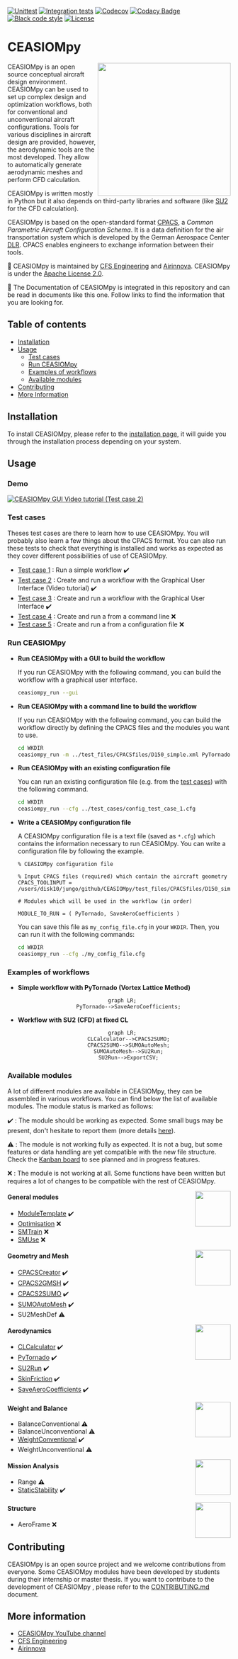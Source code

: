 [![Unittest](https://github.com/cfsengineering/CEASIOMpy/actions/workflows/unittests.yml/badge.svg)](https://github.com/cfsengineering/CEASIOMpy/actions/workflows/unittests.yml)
[![Integration tests](https://github.com/cfsengineering/CEASIOMpy/actions/workflows/integrationtests.yml/badge.svg)](https://github.com/cfsengineering/CEASIOMpy/actions/workflows/integrationtests.yml)
[![Codecov](https://codecov.io/gh/cfsengineering/CEASIOMpy/branch/main/graph/badge.svg?token=d6cyUEOmOQ)](https://codecov.io/gh/cfsengineering/CEASIOMpy)
[![Codacy Badge](https://app.codacy.com/project/badge/Grade/a2bd41b9be294e578382ca3f20281c85)](https://www.codacy.com/gh/cfsengineering/CEASIOMpy/dashboard?utm_source=github.com&amp;utm_medium=referral&amp;utm_content=cfsengineering/CEASIOMpy&amp;utm_campaign=Badge_Grade)
[![Black code style](https://img.shields.io/badge/code%20style-black-000000.svg)](https://github.com/psf/black)
[![License](https://img.shields.io/badge/license-Apache%202-blue.svg)](https://github.com/cfsengineering/CEASIOMpy/blob/main/LICENSE)

# CEASIOMpy

<img align="right" width="300" height="300" src="documents/logos/CEASIOMpy_main_logos.png">

CEASIOMpy is an open source conceptual aircraft design environment. CEASIOMpy can be used to set up complex design and optimization workflows, both for conventional and unconventional aircraft configurations. Tools for various disciplines in aircraft design are provided, however, the aerodynamic tools are the most developed. They allow to automatically generate aerodynamic meshes and perform CFD calculation.

CEASIOMpy is written mostly in Python but it also depends on third-party libraries and software (like [SU2](https://su2code.github.io/) for the CFD calculation).

CEASIOMpy is based on the open-standard format [CPACS](https://www.cpacs.de/), a *Common Parametric Aircraft Configuration Schema*. It is a data definition for the air transportation system which is developed by the German Aerospace Center [DLR](https://www.dlr.de/). CPACS enables engineers to exchange information between their tools.

:scroll: CEASIOMpy is maintained by [CFS Engineering](https://cfse.ch/) and [Airinnova](https://airinnova.se/). CEASIOMpy is under the [Apache License 2.0](https://github.com/cfsengineering/CEASIOMpy/blob/main/LICENSE).

:book: The Documentation of CEASIOMpy is integrated in this repository and can be read in documents like this one. Follow links to find the information that you are looking for.

## Table of contents

- [Installation](#installation)
- [Usage](#usage)
  - [Test cases](#test-cases)
  - [Run CEASIOMpy](#run-ceasiompy)
  - [Examples of workflows](#examples-of-workflows)
  - [Available modules](#available-modules)
- [Contributing](#contributing)
- [More Information](#more-information)

## Installation

To install CEASIOMpy, please refer to the [installation page](installation/INSTALLATION.md), it will guide you through the installation process depending on your system.

## Usage

### Demo

[![CEASIOMpy GUI Video tutorial (Test case 2)](./test_cases/test_case_2/testcase2_startvideo.png)](https://www.youtube.com/watch?v=d-AaSrF5g3k)

### Test cases

Theses test cases are there to learn how to use CEASIOMpy. You will probably also learn a few things about the CPACS format. You can also run these tests to check that everything is installed and works as expected as they cover different possibilities of use of CEASIOMpy.

- [Test case 1](test_cases/test_case_1/README.md) : Run a simple workflow :heavy_check_mark:
- [Test case 2](test_cases/test_case_2/README.md) : Create and run a workflow with the Graphical User Interface (Video tutorial) :heavy_check_mark:
- [Test case 3](test_cases/test_case_3/README.md) : Create and run a workflow with the Graphical User Interface :heavy_check_mark:
- [Test case 4](test_cases/test_case_4/README.md) : Create and run a from a command line :x:
- [Test case 5](test_cases/test_case_5/README.md) : Create and run a from a configuration file :x:

### Run CEASIOMpy

- **Run CEASIOMpy with a GUI to build the workflow**

    If you run CEASIOMpy with the following command, you can build the workflow with a graphical user interface.

    ```bash
    ceasiompy_run --gui
    ```

- **Run CEASIOMpy with a command line to build the workflow**

    If you run CEASIOMpy with the following command, you can build the workflow directly by defining the CPACS files and the modules you want to use.

    ```bash
    cd WKDIR
    ceasiompy_run -m ../test_files/CPACSfiles/D150_simple.xml PyTornado SaveAeroCoefficients
    ```

- **Run CEASIOMpy with an existing configuration file**

    You can run an existing configuration file (e.g. from the [test cases](#test-cases)) with the following command.

    ```bash
    cd WKDIR
    ceasiompy_run --cfg ../test_cases/config_test_case_1.cfg
    ```

- **Write a CEASIOMpy configuration file**

    A CEASIOMpy configuration file is a text file (saved as `*.cfg`) which contains the information necessary to run CEASIOMpy. You can write a configuration file by following the example.

    ```text
    % CEASIOMpy configuration file

    % Input CPACS files (required) which contain the aircraft geometry
    CPACS_TOOLINPUT = /users/disk10/jungo/github/CEASIOMpy/test_files/CPACSfiles/D150_simple.xml

    # Modules which will be used in the workflow (in order)

    MODULE_TO_RUN = ( PyTornado, SaveAeroCoefficients )
    ```

    You can save this file as `my_config_file.cfg` in your `WKDIR`. Then, you can run it with the following commands:

    ```bash
    cd WKDIR
    ceasiompy_run --cfg ./my_config_file.cfg
    ```

### Examples of workflows

- **Simple workflow with PyTornado (Vortex Lattice Method)**

<div align="center">

```mermaid
  graph LR;
      PyTornado-->SaveAeroCoefficients;
```

</div>

- **Workflow with SU2 (CFD) at fixed CL**

<div align="center">

```mermaid
  graph LR;
      CLCalculator-->CPACS2SUMO;
      CPACS2SUMO-->SUMOAutoMesh;
      SUMOAutoMesh-->SU2Run;
      SU2Run-->ExportCSV;
```

</div>

### Available modules

A lot of different modules are available in CEASIOMpy, they can be assembled in various workflows. You can find below the list of available modules. The module status is marked as follows:

:heavy_check_mark: : The module should be working as expected. Some small bugs may be present, don't hesitate to report them (more details [here](CONTRIBUTING.md#reporting-bugs)).

:warning: : The module is not working fully as expected. It is not a bug, but some features or data handling are yet compatible with the new file structure. Check the [Kanban board](https://github.com/cfsengineering/CEASIOMpy/projects/1) to see planned and in progress features.

:x: : The module is not working at all. Some functions have been written but requires a lot of changes to be compatible with the rest of CEASIOMpy.

<img align="right" height="80" src="documents/logos/CEASIOMpy_banner_main.png">

#### General modules

- [ModuleTemplate](ceasiompy/ModuleTemplate/README.md) :heavy_check_mark:
- [Optimisation](ceasiompy/Optimisation/README.md) :x:
- [SMTrain](ceasiompy/SMTrain/README.md) :x:
- [SMUse](ceasiompy/SMUse/README.md) :x:

<img align="right" height="80" src="documents/logos/CEASIOMpy_banner_geometry.png">

#### Geometry and Mesh

- [CPACSCreator](ceasiompy/CPACSCreator/README.md) :heavy_check_mark:
- [CPACS2GMSH](ceasiompy/CPACS2GMSH/README.md) :heavy_check_mark:
- [CPACS2SUMO](ceasiompy/CPACS2SUMO/README.md) :heavy_check_mark:
- [SUMOAutoMesh](ceasiompy/SUMOAutoMesh/README.md) :heavy_check_mark:
- SU2MeshDef :warning:

<img align="right" height="80" src="documents/logos/CEASIOMpy_banner_aero.png">

#### Aerodynamics

- [CLCalculator](ceasiompy/CLCalculator/README.md) :heavy_check_mark:
- [PyTornado](ceasiompy/PyTornado/README.md) :heavy_check_mark:
- [SU2Run](ceasiompy/SU2Run/README.md) :heavy_check_mark:
- [SkinFriction](ceasiompy/SkinFriction/README.md) :heavy_check_mark:
- [SaveAeroCoefficients](ceasiompy/SaveAeroCoefficients/README.md) :heavy_check_mark:

<img align="right" height="80" src="documents/logos/CEASIOMpy_banner_weights.png">

#### Weight and Balance

- BalanceConventional :warning:
- BalanceUnconventional :warning:
- [WeightConventional](./ceasiompy/WeightConventional/README.md) :heavy_check_mark:
- WeightUnconventional :warning:

<img align="right" height="80" src="documents/logos/CEASIOMpy_banner_mission.png">

#### Mission Analysis

- Range :warning:
- [StaticStability](./ceasiompy/StaticStability/README.md) :heavy_check_mark:

<img align="right" height="80" src="documents/logos/CEASIOMpy_banner_structure.png">

#### Structure

- AeroFrame :x:

## Contributing

CEASIOMpy is an open source project and we welcome contributions from everyone. Some CEASIOMpy modules have been developed by students during their internship or master thesis.
If you want to contribute to the development of CEASIOMpy , please refer to the [CONTRIBUTING.md](CONTRIBUTING.md) document.

## More information

- [CEASIOMpy YouTube channel](https://www.youtube.com/channel/UCcGsFJV29os1Zzv66YKFRZQ)
- [CFS Engineering](https://cfse.ch/)
- [Airinnova](https://airinnova.se/)
